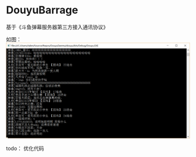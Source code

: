 # DouyuBarrage
基于《斗鱼弹幕服务器第三方接入通讯协议》


如图：
![image](https://github.com/JerryZhongCN/DouyuBarrage/blob/master/pictures/QQ%E5%9B%BE%E7%89%8720170414234140.png)

todo：
优化代码
